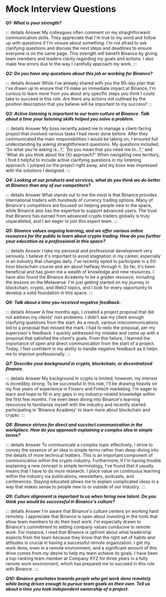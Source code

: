 # Mock Interview Questions

**_Q1: What is your strength?_**

::: details Answer
My colleagues often comment on my straightforward communication skills. They appreciate that I'm true to my word and follow up with questions if I'm unsure about something. I'm not afraid to ask clarifying questions and discuss the next steps and deadlines to ensure everyone is on the same page. This strength will benefit Binance by giving team members and leaders clarity regarding my goals and actions. I also make few errors due to the way I carefully approach my work.
:::

**_Q2: Do you have any questions about this job or working for Binance?_**

::: details Answer
While I've already shared with you the 90-day plan that I've drawn up to ensure that I'll make an immediate impact at Binance, I'm curious to learn more from you about any specific steps you think I could take to succeed in this role. Are there any actions not outlined by the position description that you believe will be important to my success?
:::

**_Q3: Active listening is important to our team culture at Binance. Talk about a time your listening skills helped you solve a problem._**

::: details Answer
My boss recently asked me to manage a client-facing project that involved various tasks I had never done before. After they communicated the main responsibilities I would be taking on, I ensured full understanding by asking straightforward questions. My questions included, 'So what you're asking is...?,' 'Do you mean that you need me to...?,' and 'What do you think about the (X) approach?' When navigating new territory, I find it helpful to include active clarifying questions in my listening approach. I jumped on the project right away, and my boss was impressed with the solutions I designed.
:::

_**Q4: Looking at our products and services, what do you think we do better at Binance than any of our competitors?**_

::: details Answer
What stands out to me the most is that Binance provides international traders with hundreds of currency trading options. Many of Binance's competitors are focused on helping people new to the space, while Binance also has the expertise to support advanced users. The trust that Binance has earned from advanced crypto traders globally is truly unparalleled, and I am eager to join this expert team.
:::

_**Q5: Binance values ongoing learning, and we offer various online resources for the public to learn about crypto trading. How do you further your education as a professional in this space?**_

::: details Answer
I take my personal and professional development very seriously. I believe it's important to avoid stagnation in my career, especially in an industry that changes daily. I've recently opted to participate in a 50-hour blockchain course and am about halfway through it. So far, it's been beneficial and has given me a wealth of knowledge and new resources. I have also found the Binance Academy to be a golden resource, including the lessons on the Metaverse. I'm just getting started on my journey in blockchain, crypto, and Web3 topics, and I look for every opportunity to develop a solid foundation in this space.
:::

_**Q6: Talk about a time you received negative feedback.**_

::: details Answer
A few months ago, I created a project proposal that did not address my clients' root problems. I didn't ask my client enough clarifying questions from the start. As a result, various miscommunications led to a proposal that missed the mark. I had to redo the proposal, per my supervisor's feedback. I quickly addressed my mistake and came up with a proposal that satisfied the client's goals. From this failure, I learned the importance of open and direct communication from the start of a project. Today, I feel confident in my ability to handle negative feedback as it helps me to improve professionally.
:::

_**Q7: Describe your background in crypto, blockchain, or decentralized finance.**_

::: details Answer
My background in crypto is limited; however, my interest is incredibly strong. To be successful in this role, I'll be drawing heavily on my five years of experience in Finserv and Fintech marketing. I'm eager to learn and hope to fill in any gaps in my industry-related knowledge within the first few months. I've even been diving into Binance's learning resources to familiarize myself with the industry and recently started participating in 'Binance Academy' to learn more about blockchain and crypto.
:::

_**Q8: Binance strives for direct and succinct communication in the workplace. How do you approach explaining a complex idea in simple terms?**_

::: details Answer
To communicate a complex topic effectively, I strive to convey the essence of an idea in simple terms rather than deep-diving into the details of more technical matters. This is an important component of communication within the crypto industry. Furthermore, If I'm having trouble explaining a new concept in simple terminology, I've found that it usually means that I have to do more research. I place value on continuous learning within the industry via publications, newsletters, podcasts, and conferences. Staying educated allows me to explain complicated ideas in a way that makes sense to people new to or outside of our industry.
:::

_**Q9: Culture alignment is important to us when hiring new talent. Do you think you would be successful in Binance's culture?**_

::: details Answer
I'm aware that Binance's culture centers on working hard remotely. I appreciate that Binance is open about investing in the tools that allow team members to do their best work. I'm especially drawn to Binance's commitment to setting company values conducive to remote work. For instance, I read that Binance is upfront about what leadership expects from the team because they know that the right set of habits and attitudes is crucial in having a successful remote organization. I get my work done, even in a remote environment, and a significant amount of this drive comes from my desire to help my team achieve its goals. I have been a top-ranking team member at Company XYZ for three years in a fully remote work environment, which has prepared me to succeed in this role with Binance.
:::

_**Q10: Binance gravitates towards people who get work done remotely while being driven enough to pursue team goals on their own. Tell us about a time you took independent ownership of a project.**_
